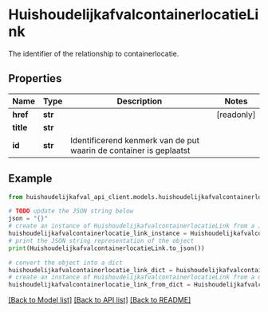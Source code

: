 # HuishoudelijkafvalcontainerlocatieLink

The identifier of the relationship to containerlocatie.

## Properties

Name | Type | Description | Notes
------------ | ------------- | ------------- | -------------
**href** | **str** |  | [readonly] 
**title** | **str** |  | 
**id** | **str** | Identificerend kenmerk van de put waarin de container is geplaatst | 

## Example

```python
from huishoudelijkafval_api_client.models.huishoudelijkafvalcontainerlocatie_link import HuishoudelijkafvalcontainerlocatieLink

# TODO update the JSON string below
json = "{}"
# create an instance of HuishoudelijkafvalcontainerlocatieLink from a JSON string
huishoudelijkafvalcontainerlocatie_link_instance = HuishoudelijkafvalcontainerlocatieLink.from_json(json)
# print the JSON string representation of the object
print(HuishoudelijkafvalcontainerlocatieLink.to_json())

# convert the object into a dict
huishoudelijkafvalcontainerlocatie_link_dict = huishoudelijkafvalcontainerlocatie_link_instance.to_dict()
# create an instance of HuishoudelijkafvalcontainerlocatieLink from a dict
huishoudelijkafvalcontainerlocatie_link_from_dict = HuishoudelijkafvalcontainerlocatieLink.from_dict(huishoudelijkafvalcontainerlocatie_link_dict)
```
[[Back to Model list]](../README.md#documentation-for-models) [[Back to API list]](../README.md#documentation-for-api-endpoints) [[Back to README]](../README.md)


